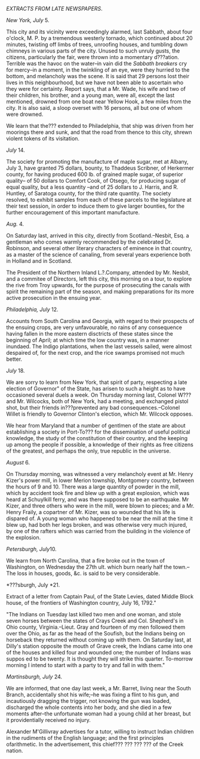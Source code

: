 *EXTRACTS FROM LATE NEWSPAPERS*.*New York, July*  5. This city and its vicinity were exceedingly alarmed, last Sabbath, about four o'clock, M. P. by a tremendous westerly tornado, which continued about 20 minutes, twisting off limbs of trees, unroofing houses, and tumbling down chimneys in various parts of the city. Unused to such unruly gusts, the citizens, particularly the fair, were thrown into a momentary d???ation. Terrible was the havoc on the water–in vain did the *Sabbath breakers*  cry for mercy–in a moment, in the twinkling of an eye, were they hurried to the bottom, and melancholy was the scene. It is said that 29 persons lost their lives in this neighbourhood, but we have not been able to ascertain who they were for certainty. Report says, that a Mr. Wade, his wife and two of their children, his brother, and a young man, were all, except the last mentioned, drowned from one boat near Yellow Hook, a few miles from the city. It is also said, a sloop overset with 16 persons, all but one of whom were drowned. We learn that the??? extended to Philadelphia, that ship was driven from her moorings there and sunk, and that the road from thence to this city, shrewn violent tokens of its visitation.*July*  14. The society for promoting the manufacture of maple sugar, met at Albany, July 3, have granted 75 dollars, bounty, to Thaddeus Scribner, of Herkermer county, for having produced 600 lb. of grained maple sugar, of superior quality– of 50 dollars to Comfort Cook, of Otsego, for producing sugar of equal quality, but a less quantity –and of 25 dollars to J. Harris, and R. Huntley, of Saratoga county, for the third rate quantity. The society resolved, to exhibit samples from each of these parcels to the legislature at their text session, in order to induce them to give larger bounties, for the further encouragement of this important manufacture.*Aug.*  4. On Saturday last, arrived in this city, directly from Scotland.–Nesbit, Esq. a gentleman who comes warmly recommended by the celebrated Dr. Robinson, and several other literary characters of eminence in that country, as a master of the science of canaling, from several years experience both in Holland and in Scotland. The President of the Northern Inland L.?.Company, attended by Mr. Nesbit, and a commitee of Directors, left this city, this morning on a tour, to explore the rive from Troy upwards, for the purpose of prosecuting the canals with spirit the remaining part of the season, and making preparations for its more active prosecution in the ensuing year.*Philadelphia, July*  12. Accounts from South Carolina and Georgia, with regard to their prospects of the ensuing crops, are very unfavourable, no rains of any consequence having fallen in the more eastern disctricts of these states since the beginning of April; at which time the low country was, in a manner inundaed. The Indigo plantations, when the last vessels sailed, were almost despaired of, for the next crop, and the rice swamps promised not much better.*July*  18. We are sorry to learn from New York, that spirit of party, respecting a late election of Governor" of the State, has arisen to such a height as to have occasioned several duels a week. On Thursday morning last, Colonel W??? and Mr. Wilcocks, both of New York, had a meeting, and exchanged pistol shot, but their friends in???prevented any bad consequences.–Colonel Willet is friendly to Governor Clinton's election, which Mr. Wilcock opposes. We hear from Maryland that a number of gentlmen of the state are about establishing a society in Port-To??? for the dissemination of useful political knowledge, the study of the constitution of their country, and the keeping up among the people if possible, a knowledge of their rights as free citizens of the greatest, and perhaps the only, true republic in the universe.*August*  6. On Thursday morning, was witnessed a very melancholy event at Mr. Henry Kizer's power mill, in lower Merion township, Montgomery country, between the hours of 9 and 10. There was a large quantity of powder in the mill, which by accident took fire and blew up with a great explosion, which was heard at Schuylkill ferry, and was there supposed to be an earthquake. Mr Kizer, and three others who were in the mill, were blown to pieces; and a Mr. Henry Fraily, a copartner of Mr. Kizer, was so wounded that his life is dispared of. A young woman who happened to be near the mill at the time it blew up, had both her legs broken, and was otherwise very much injured, by one of the rafters which was carried from the building in the violence of the explosion.*Petersburgh, July*10. We learn from North Carolina, that a fire broke out in the town of Washington, on Wednesday the 27th ult. which burn nearly half the town.–The loss in houses, goods, &c. is said to be very considerable.*???sburgh, July *21. Extract of a letter from Captain Paul, of the State Levies, dated Middle Block house, of the frontiers of Washington country, July 16, 1792.""The Indians on Tuesday last killed two men and one woman, and stole seven horses between the states of Crays Creek and Col. Shepherd's in Ohio county, Virginia.–Lieut. Gray and fourteen of my men followed them over the Ohio, as far as the head of the Soufish, but the Indians being on horseback they returned without coming up with them. On Saturday last, at Dilly's station opposite the mouth of Grave creek, the Indians came into one of the houses and killed four and wounded one; the number of Indians was suppos ed to be twenty. It is thought they will strike this quarter. To-morrow morning I intend to start with a party to try and fall in with them."*Martinsburgh, July*  24. We are informed, that one day last week, a Mr. Barret, living near the South Branch, accidentally shot his wife;–he was fixing a flint to his gun, and incautiously dragging the trigger, not knowing the gun was loaded, discharged the whole contents into her body, and she died in a few moments after–the unfortunate woman had a young child at her breast, but it providentially received no injury. Alexander M'Gillivray advertises for a tutor, willing to instruct Indian children in the rudiments of the English language; and the first principles ofarithmetic. In the advertisement, this chief??? ??? ??? ??? of the Creek nation.